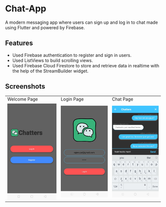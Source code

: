 # Chat-App

A modern messaging app where users can sign up and log in to chat made using Flutter and powered by Firebase.
## Features
* Used Firebase authentication to register and sign in users.
* Used ListViews to build scrolling views.
* Used Firebase Cloud Firestore to store and retrieve data in realtime with the help of the StreamBuilder widget.

## Screenshots

<table>
  <tr>
    <td>Welcome Page</td>
     <td>Login Page</td>
     <td>Chat Page</td>
  </tr>
  <tr>
    <td><img src="https://github.com/Anirudh-Phukan/Chat-App/blob/main/images/Preview%201.jpeg" width="200"></td>
    <td><img src="https://github.com/Anirudh-Phukan/Chat-App/blob/main/images/Preview%202.jpeg" width="200"></td>
    <td><img src="https://github.com/Anirudh-Phukan/Chat-App/blob/main/images/Preview%203.jpeg" width="200"></td>
  </tr>
 </table>
